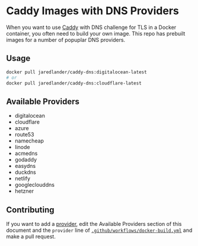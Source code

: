 # Caddy Images with DNS Providers

When you want to use [Caddy](https://caddyserver.com/) with DNS challenge for TLS in a Docker container, you often need to build your own image. This repo has prebuilt images for a number of popuplar DNS providers.

## Usage

```sh
docker pull jaredlander/caddy-dns:digitalocean-latest
# or
docker pull jaredlander/caddy-dns:cloudflare-latest
```

## Available Providers

- digitalocean
- cloudflare
- azure
- route53
- namecheap
- linode
- acmedns
- godaddy
- easydns
- duckdns
- netlify
- googleclouddns
- hetzner

## Contributing

If you want to add a [provider](https://github.com/caddy-dns), edit the Available Providers section of this document and the `provider` line of [`.github/workflows/docker-build.yml`](https://github.com/jaredlander/caddy-dns/blob/main/.github/workflows/docker-build.yml#L13) and make a pull request.
